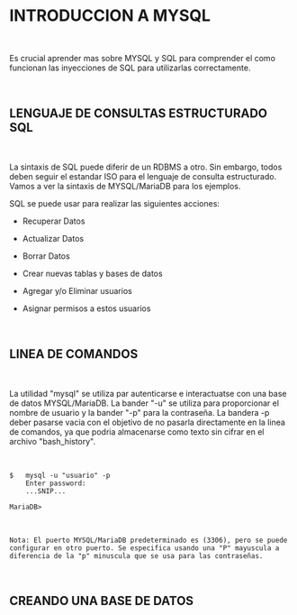 # INTRODUCCION A MYSQL #

<br>

Es crucial aprender mas sobre MYSQL y SQL para comprender el como funcionan las inyecciones de SQL para utilizarlas correctamente.

<br>

## LENGUAJE DE CONSULTAS ESTRUCTURADO SQL ##

<br>

La sintaxis de SQL puede diferir de un RDBMS a otro. Sin embargo, todos deben seguir el estandar ISO para el lenguaje de consulta estructurado. Vamos a ver la sintaxis de MYSQL/MariaDB para los ejemplos.

SQL se puede usar para realizar las siguientes acciones:

 * Recuperar Datos

 * Actualizar Datos

 * Borrar Datos

 * Crear nuevas tablas y bases de datos

 * Agregar y/o Eliminar usuarios

 * Asignar permisos a estos usuarios

<br>

## LINEA DE COMANDOS

<br>

La utilidad "mysql" se utiliza par autenticarse e interactuatse con una base de datos MYSQL/MariaDB. La bander "-u" se utiliza para proporcionar el nombre de usuario y la bander "-p" para la contraseña. La bandera -p deber pasarse vacia con el objetivo de no pasarla directamente en la linea de comandos, ya que podria almacenarse como texto sin cifrar en el archivo "bash_history".

<br>

    $   mysql -u "usuario" -p
        Enter password:
        ...SNIP...

    MariaDB>

<br>

    Nota: El puerto MYSQL/MariaDB predeterminado es (3306), pero se puede configurar en otro puerto. Se especifica usando una "P" mayuscula a diferencia de la "p" minuscula que se usa para las contraseñas.

<br>

## CREANDO UNA BASE DE DATOS


